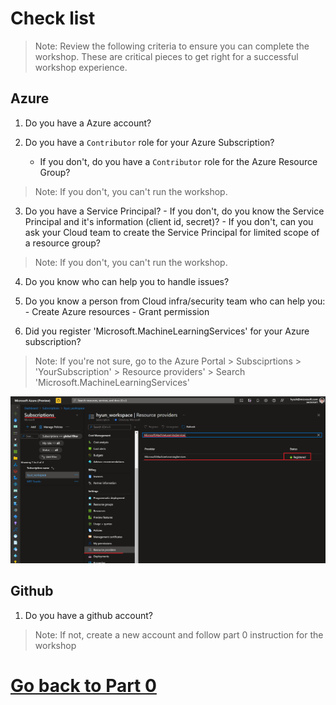 # Check list
> Note: Review the following criteria to ensure you can complete the workshop. These are critical pieces to get right for a successful workshop experience.

## Azure 
1. Do you have a Azure account?

2. Do you have a `Contributor` role for your Azure Subscription?
    - If you don't, do you have a `Contributor` role for the Azure Resource Group?
> Note: If you don't, you can't run the workshop.

3. Do you have a Service Principal?
        - If you don't, do you know the Service Principal and it's information (client id, secret)?
        - If you don't, can you ask your Cloud team to create the Service Principal for limited scope of a resource group?
> Note: If you don't, you can't run the workshop.

4. Do you know who can help you to handle issues?

5. Do you know a person from Cloud infra/security team who can help you:
        - Create Azure resources
        - Grant permission

6. Did you register 'Microsoft.MachineLearningServices' for your Azure subscription?
> Note: If you're not sure, go to the Azure Portal > Subsciprtions > 'YourSubscription' > Resource providers' > Search 'Microsoft.MachineLearningServices'

![ml_services](./images/arm100.png)

## Github
1. Do you have a github account?
> Note: If not, create a new account and follow part 0 instruction for the workshop

# [Go back to Part 0](./part_0.md)
